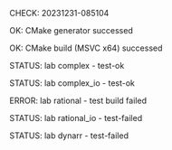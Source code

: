 CHECK: 20231231-085104
OK: CMake generator successed
OK: CMake build (MSVC x64) successed
STATUS: lab complex - test-ok
STATUS: lab complex_io - test-ok
ERROR: lab rational - test build failed
STATUS: lab rational_io - test-failed
STATUS: lab dynarr - test-failed
